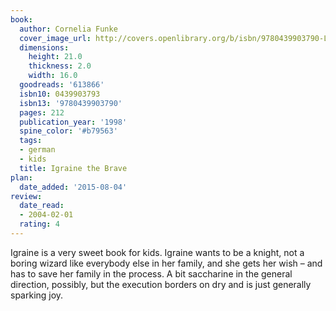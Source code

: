 ```yaml
---
book:
  author: Cornelia Funke
  cover_image_url: http://covers.openlibrary.org/b/isbn/9780439903790-L.jpg
  dimensions:
    height: 21.0
    thickness: 2.0
    width: 16.0
  goodreads: '613866'
  isbn10: 0439903793
  isbn13: '9780439903790'
  pages: 212
  publication_year: '1998'
  spine_color: '#b79563'
  tags:
  - german
  - kids
  title: Igraine the Brave
plan:
  date_added: '2015-08-04'
review:
  date_read:
  - 2004-02-01
  rating: 4
---
```


Igraine is a very sweet book for kids. Igraine wants to be a knight, not a boring wizard like everybody else in her
family, and she gets her wish – and has to save her family in the process. A bit saccharine in the general direction,
possibly, but the execution borders on dry and is just generally sparking joy.
